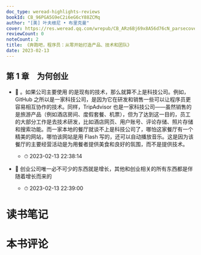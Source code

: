 ```yaml
---
doc_type: weread-highlights-reviews
bookId: CB_96PGA5G9eC2i6eG6cY88ZCMq
author: "[美] 叶夫根尼 • 布里克曼"
cover: https://res.weread.qq.com/wrepub/CB_ARz6Bj69x8A56d76cN_parsecover
reviewCount: 0
noteCount: 2
title: 《奔跑吧，程序员：从零开始打造产品、技术和团队》
date: 2023-02-13
---
```



## 第 1 章　为何创业


- 📌 。如果公司主要使用 的是现有的技术，那么就算不上是科技公司。例如，GitHub 之所以是一家科技公司，是因为它在研发和销售一些可以让程序员更容易相互协作的技术。同样，TripAdvisor 也是一家科技公司——虽然销售的是旅游产品（例如酒店房间、度假套餐、机票），但为了达到这一目的，员工的大部分工作是去技术研发，比如酒店网页、用户账号、评论存储、照片存储和搜索功能。而一家本地的餐厅就谈不上是科技公司了，哪怕这家餐厅有一个精美的网站，哪怕该网站是用 Flash 写的，还可以自动播放音乐。这是因为该餐厅的主要经营活动是为用餐者提供美食和良好的氛围，而不是提供技术。 
    - ⏱ 2023-02-13 22:38:14 

- 📌 创业公司唯一必不可少的东西就是增长，其他和创业相关的所有东西都是伴随着增长而来的 
    - ⏱ 2023-02-13 22:39:00 

# 读书笔记


# 本书评论
